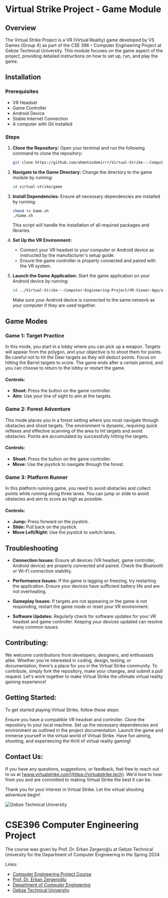 # Virtual Strike Project - Game Module

## Overview
The Virtual Strike Project is a VR (Virtual Reality) game developed by VS Games (Group 4) as part of the CSE 396 – Computer Engineering Project at Gebze Technical University. This module focuses on the game aspect of the project, providing detailed instructions on how to set up, run, and play the game.

## Installation

### Prerequisites

- VR Headset
- Game Controller
- Android Device
- Stable Internet Connection
- A computer with Git installed

### Steps

1. **Clone the Repository:**
    Open your terminal and run the following command to clone the repository:
    ```sh
    git clone https://github.com/ahmetozdemirrr/Virtual-Strike---Computer-Engineering-Project
    ```

2. **Navigate to the Game Directory:**
    Change the directory to the game module by running:
    ```sh
    cd virtual-strike/game
    ```

3. **Install Dependencies:**
    Ensure all necessary dependencies are installed by running:
    ```sh
    chmod +x Game.sh
    ./Game.sh
    ```
    This script will handle the installation of all required packages and libraries.


4. **Set Up the VR Environment:**
    - Connect your VR headset to your computer or Android device as instructed by the manufacturer's setup guide.
    - Ensure the game controller is properly connected and paired with the VR system.

5. **Launch the Game Application:**
    Start the game application on your Android device by running:
    ```sh
    cd ../Virtual-Strike---Computer-Engineering-Project/VR-Viewer-App/app/build/intermediates/apk
    ```
    Make sure your Android device is connected to the same network as your computer if they are used together.

## Game Modes

### Game 1: Target Practice

In this mode, you start in a lobby where you can pick up a weapon. Targets will appear from the polygon, and your objective is to shoot them for points. Be careful not to hit the Deer targets as they will deduct points. Focus on hitting the Barrel targets to score. The game ends after a certain period, and you can choose to return to the lobby or restart the game.

#### Controls:

- **Shoot:** Press the button on the game controller.
- **Aim:** Use your line of sight to aim at the targets.

### Game 2: Forest Adventure

This mode places you in a forest setting where you must navigate through obstacles and shoot targets. The environment is dynamic, requiring quick reflexes and effective scanning of the area to hit targets and avoid obstacles. Points are accumulated by successfully hitting the targets.

#### Controls:

- **Shoot:** Press the button on the game controller.
- **Move:** Use the joystick to navigate through the forest.

### Game 3: Platform Runner

In this platform running game, you need to avoid obstacles and collect points while running along three lanes. You can jump or slide to avoid obstacles and aim to score as high as possible.

#### Controls:

- **Jump:** Press forward on the joystick.
- **Slide:** Pull back on the joystick.
- **Move Left/Right:** Use the joystick to switch lanes.

## Troubleshooting

- **Connection Issues:**
  Ensure all devices (VR headset, game controller, Android device) are properly connected and paired. Check the Bluetooth or Wi-Fi connection stability.

- **Performance Issues:**
  If the game is lagging or freezing, try restarting the application. Ensure your devices have sufficient battery life and are not overheating.

- **Gameplay Issues:**
  If targets are not appearing or the game is not responding, restart the game mode or reset your VR environment.

- **Software Updates:**
  Regularly check for software updates for your VR headset and game controller. Keeping your devices updated can resolve many common issues.

## Contributing:

We welcome contributions from developers, designers, and enthusiasts alike. Whether you're interested in coding, design, testing, or documentation, there's a place for you in the Virtual Strike community. To contribute, simply fork the repository, make your changes, and submit a pull request. Let's work together to make Virtual Strike the ultimate virtual reality gaming experience!

## Getting Started:

To get started playing Virtual Strike, follow these steps:

Ensure you have a compatible VR headset and controller.
Clone the repository to your local machine.
Set up the necessary dependencies and environment as outlined in the project documentation.
Launch the game and immerse yourself in the virtual world of Virtual Strike.
Have fun aiming, shooting, and experiencing the thrill of virtual reality gaming!

## Contact Us:

If you have any questions, suggestions, or feedback, feel free to reach out to us at [www.virtualstrike.com](https://virtualstrike.tech). We'd love to hear from you and are committed to making Virtual Strike the best it can be.

Thank you for your interest in Virtual Strike. Let the virtual shooting adventure begin!


![Gebze Technical University](https://abl.gtu.edu.tr/html/mobil/gtu_logo_en_500.png)
# CSE396 Computer Engineering Project

The course was given by Prof. Dr. Erkan Zergeroğlu at Gebze Technical University for the Department of Computer Engineering in the Spring 2024.

Links:
* [Computer Engineering Project Course](https://abl.gtu.edu.tr/ects/?duzey=ucuncu&modul=ders_bilgi_formu&dno=B%C4%B0L%20396&bolum=104&tip=lisans&dil=tr)
* [Prof. Dr. Erkan Zergeroğlu](https://www.gtu.edu.tr/tr/personel/98/10414/display.aspx)
* [Department of Computer Engineering](https://www.gtu.edu.tr/kategori/91/3/bilgisayar-muhendisligi.aspx?languageId=2)
* [Gebze Technical University](https://www.gtu.edu.tr/?languageId=2)
